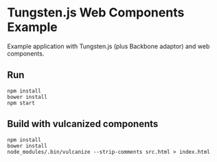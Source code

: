 # Tungsten.js Web Components Example

Example application with Tungsten.js (plus Backbone adaptor) and web components.

## Run

    npm install
    bower install
    npm start

## Build with vulcanized components

    npm install
    bower install
    node_modules/.bin/vulcanize --strip-comments src.html > index.html
